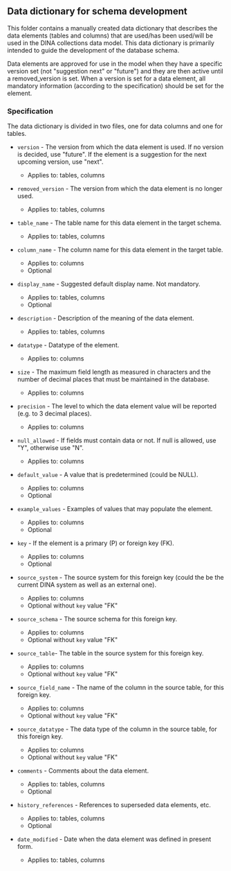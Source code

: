 ## Data dictionary for schema development

This folder contains a manually created data dictionary that describes the data elements (tables and columns) that are used/has been used/will be used in the DINA collections data model. This data dictionary is primarily intended to guide the development of the database schema.

Data elements are approved for use in the model when they have a specific version set (not "suggestion next" or "future") and they are then active until a removed_version is set. When a version is set for a data element, all mandatory information (according to the specification) should be set for the element.

### Specification
The data dictionary is divided in two files, one for data columns and one for tables.

* `version` - The version from which the data element is used. If no version is decided, use "future". If the element is a suggestion for the next upcoming version, use "next".
  * Applies to: tables, columns

* `removed_version` - The version from which the data element is no longer used.
    * Applies to: tables, columns

* `table_name` - The table name for this data element in the target schema.
  * Applies to: tables, columns

* `column_name` - The column name for this data element in the target table.
  * Applies to: columns
  * Optional

* `display_name` - Suggested default display name. Not mandatory.
  * Applies to: tables, columns
  * Optional

* `description` - Description of the meaning of the data element.
  * Applies to: tables, columns

* `datatype` - Datatype of the element.
  * Applies to: columns

* `size` - The maximum field length as measured in characters and the number of
decimal places that must be maintained in the database.
  * Applies to: columns

* `precision`  - The level to which the data element value will be reported (e.g.
to 3 decimal places).
  * Applies to: columns

* `null_allowed` -  If fields must contain data or not. If null is allowed, use "Y", otherwise use "N".
  * Applies to: columns

* `default_value` - A value that is predetermined (could be NULL).
  * Applies to: columns
  * Optional

* `example_values` - Examples of values that may populate the element.
  * Applies to: columns
  * Optional

* `key` - If the element is a primary (P) or foreign key (FK).
  * Applies to: columns
  * Optional

* `source_system` - The source system for this foreign key (could the be the current DINA system as well as an external one).
  * Applies to: columns
  * Optional without `key` value "FK"

* `source_schema` - The source schema for this foreign key.
  * Applies to: columns
  * Optional without `key` value "FK"

* `source_table`- The table in the source system for this foreign key.
  * Applies to: columns
  * Optional without `key` value "FK"

* `source_field_name` - The name of the column in the source table, for this foreign key.
  * Applies to: columns
  * Optional without `key` value "FK"

* `source_datatype` - The data type of the column in the source table, for this foreign key.
  * Applies to: columns
  * Optional without `key` value "FK"

* `comments` - Comments about the data element.
  * Applies to: tables, columns
  * Optional

* `history_references` - References to superseded data elements, etc.
  * Applies to: tables, columns
  * Optional

* `date_modified` - Date when the data element was defined in present form.
  * Applies to: tables, columns

